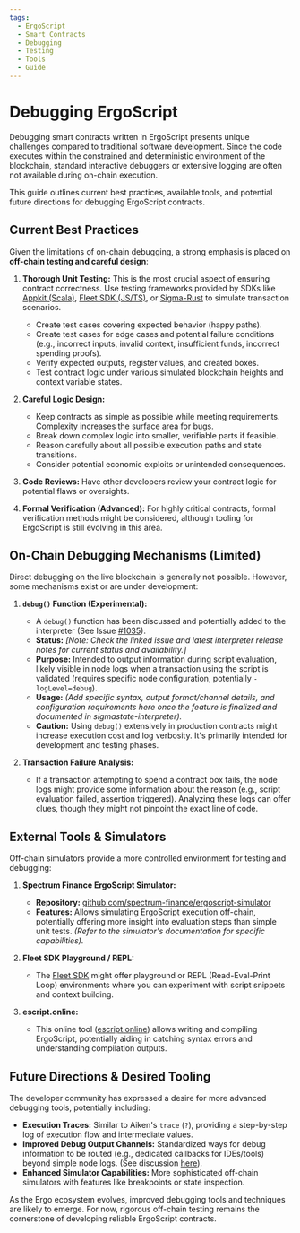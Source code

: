 ```yaml
---
tags:
  - ErgoScript
  - Smart Contracts
  - Debugging
  - Testing
  - Tools
  - Guide
---
```


# Debugging ErgoScript

Debugging smart contracts written in ErgoScript presents unique challenges compared to traditional software development. Since the code executes within the constrained and deterministic environment of the blockchain, standard interactive debuggers or extensive logging are often not available during on-chain execution.

This guide outlines current best practices, available tools, and potential future directions for debugging ErgoScript contracts.

## Current Best Practices

Given the limitations of on-chain debugging, a strong emphasis is placed on **off-chain testing and careful design**:

1. **Thorough Unit Testing:** This is the most crucial aspect of ensuring contract correctness. Use testing frameworks provided by SDKs like [Appkit (Scala)](../lang/scala.md), [Fleet SDK (JS/TS)](fleet-sdk-recipes.md), or [Sigma-Rust](../lang/rust.md) to simulate transaction scenarios.
    * Create test cases covering expected behavior (happy paths).
    * Create test cases for edge cases and potential failure conditions (e.g., incorrect inputs, invalid context, insufficient funds, incorrect spending proofs).
    * Verify expected outputs, register values, and created boxes.
    * Test contract logic under various simulated blockchain heights and context variable states.

2. **Careful Logic Design:**
    * Keep contracts as simple as possible while meeting requirements. Complexity increases the surface area for bugs.
    * Break down complex logic into smaller, verifiable parts if feasible.
    * Reason carefully about all possible execution paths and state transitions.
    * Consider potential economic exploits or unintended consequences.

3. **Code Reviews:** Have other developers review your contract logic for potential flaws or oversights.

4. **Formal Verification (Advanced):** For highly critical contracts, formal verification methods might be considered, although tooling for ErgoScript is still evolving in this area.

## On-Chain Debugging Mechanisms (Limited)

Direct debugging on the live blockchain is generally not possible. However, some mechanisms exist or are under development:

1. **`debug()` Function (Experimental):**
    * A `debug()` function has been discussed and potentially added to the interpreter (See Issue [#1035](https://github.com/ergoplatform/sigmastate-interpreter/issues/1035)).
    * **Status:** *[Note: Check the linked issue and latest interpreter release notes for current status and availability.]*
    * **Purpose:** Intended to output information during script evaluation, likely visible in node logs when a transaction using the script is validated (requires specific node configuration, potentially `-logLevel=debug`).
    * **Usage:** *(Add specific syntax, output format/channel details, and configuration requirements here once the feature is finalized and documented in sigmastate-interpreter).*
    * **Caution:** Using `debug()` extensively in production contracts might increase execution cost and log verbosity. It's primarily intended for development and testing phases.

2. **Transaction Failure Analysis:**
    * If a transaction attempting to spend a contract box fails, the node logs might provide some information about the reason (e.g., script evaluation failed, assertion triggered). Analyzing these logs can offer clues, though they might not pinpoint the exact line of code.

## External Tools & Simulators

Off-chain simulators provide a more controlled environment for testing and debugging:

1. **Spectrum Finance ErgoScript Simulator:**
    * **Repository:** [github.com/spectrum-finance/ergoscript-simulator](https://github.com/spectrum-finance/ergoscript-simulator)
    * **Features:** Allows simulating ErgoScript execution off-chain, potentially offering more insight into evaluation steps than simple unit tests. *(Refer to the simulator's documentation for specific capabilities).*

2. **Fleet SDK Playground / REPL:**
    * The [Fleet SDK](https://fleet-sdk.github.io/docs/overview) might offer playground or REPL (Read-Eval-Print Loop) environments where you can experiment with script snippets and context building.

3. **escript.online:**
    * This online tool ([escript.online](https://escript.online/)) allows writing and compiling ErgoScript, potentially aiding in catching syntax errors and understanding compilation outputs.

## Future Directions & Desired Tooling

The developer community has expressed a desire for more advanced debugging tools, potentially including:

* **Execution Traces:** Similar to Aiken's `trace` (`?`), providing a step-by-step log of execution flow and intermediate values.
* **Improved Debug Output Channels:** Standardized ways for debug information to be routed (e.g., dedicated callbacks for IDEs/tools) beyond simple node logs. (See discussion [here](https://discord.com/channels/668903786361651200/669989266478202917/1311349222850826324)).
* **Enhanced Simulator Capabilities:** More sophisticated off-chain simulators with features like breakpoints or state inspection.

As the Ergo ecosystem evolves, improved debugging tools and techniques are likely to emerge. For now, rigorous off-chain testing remains the cornerstone of developing reliable ErgoScript contracts.

